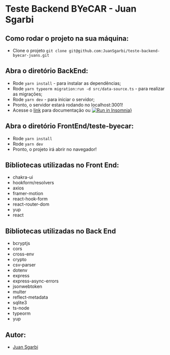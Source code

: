# Teste Backend BYeCAR - Juan Sgarbi

## Como rodar o projeto na sua máquina:

- Clone o projeto `git clone git@github.com:JuanSgarbi/teste-backend-byecar-juans.git`

## Abra o diretório BackEnd:

- Rode `yarn install` - para instalar as dependências;
- Rode `yarn typeorm migration:run -d src/data-source.ts` - para realizar as migrações;
- Rode `yarn dev` - para iniciar o servidor;
- Pronto, o servidor estará rodando no localhost:3001!
- Acesse o [link](https://juansgarbi.github.io/teste-byecar-doc/#req_5fe9126db0294291be13459f7e443769) para documentação ou [![Run in Insomnia}](https://insomnia.rest/images/run.svg)](https://insomnia.rest/run/?label=Teste%20BYeCAR&uri=https%3A%2F%2Fraw.githubusercontent.com%2FJuanSgarbi%2Fteste-byecar-doc%2Fmain%2Fconfig.json)

## Abra o diretório FrontEnd/teste-byecar:

- Rode `yarn install`
- Rode `yarn dev`
- Pronto, o projeto irá abrir no navegador!

## Bibliotecas utilizadas no Front End:

- chakra-ui 
- hookform/resolvers
- axios
- framer-motion
- react-hook-form 
- react-router-dom 
- yup
- react

## Bibliotecas utilizadas no Back End

- bcryptjs
- cors
- cross-env
- crypto
- csv-parser
- dotenv
- express
- express-async-errors
- jsonwebtoken
- multer
- reflect-metadata
- sqlite3
- ts-node
- typeorm
- yup

## Autor:

- [Juan Sgarbi](https://github.com/juansgarbi)
